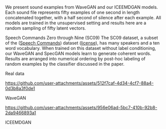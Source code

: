 We present sound examples from WaveGAN and our ICEEMDGAN models. Each sound file represents fifty examples of one second in length concatenated together, with a half second of silence after each example. All models are trained in the unsupervised setting and results here are a random sampling of fifty latent vectors.

Speech Commands Zero through Nine (SC09)
The SC09 dataset, a subset of the ([Speech Commands](https://research.googleblog.com/2017/08/launching-speech-commands-dataset.html)) dataset ([license](https://creativecommons.org/licenses/by/4.0/)), has many speakers and a ten word vocabulary. When trained on this dataset without label conditioning, our WaveGAN and SpecGAN models learn to generate coherent words. Results are arranged into numerical ordering by post-hoc labeling of random examples by the classifier discussed in the paper.

Real data


https://github.com/user-attachments/assets/512f7caf-4d34-4cf7-88a4-0d3b8a3f0de1

WaveGAN


https://github.com/user-attachments/assets/956e06ad-5bc7-410b-92b8-2da9466893a1

ICEEMDGAN
